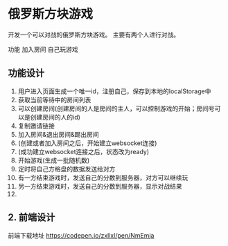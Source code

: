 # 俄罗斯方块游戏

开发一个可以对战的俄罗斯方块游戏。
主要有两个人进行对战。

功能
加入房间
自己玩游戏

## 功能设计

1. 用户进入页面生成一个唯一id，注册自己，保存到本地的localStorage中
2. 获取当前等待中的房间列表
3. 可以创建房间(创建房间的人是房间的主人，可以控制游戏的开始；房间号可以是创建房间的人的id)
4. 复制邀请链接
5. 加入房间&退出房间&踢出房间
6. (创建或者加入房间之后，开始建立websocket连接)
7. (成功建立websocket连接之后，状态改为ready)
8. 开始游戏(生成一批随机数)
9. 定时将自己方格盘的数据发送给对方
10. 有一方结束游戏时，发送自己的分数到服务器，对方可以继续玩
11. 另一方结束游戏时，发送自己的分数到服务器，显示对战结果
12.











## 2. 前端设计

前端下载地址
https://codepen.io/zxllxl/pen/NmEmja


